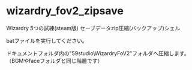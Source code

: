 # wizardry_fov2_zipsave
Wizardry 5つの試練(steam版) セーブデータzip圧縮(バックアップ)シェル

batファイルを実行してください。

ドキュメントフォルダ内の"59studio\WizardryFoV2"フォルダへ圧縮します。
（BGMやfaceフォルダと同じ階層です）
